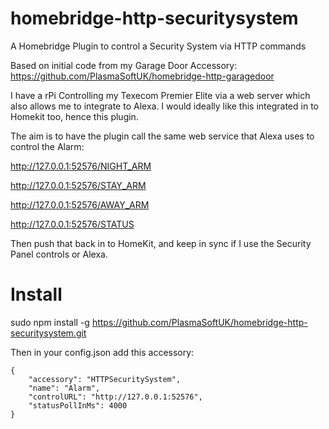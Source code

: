 # homebridge-http-securitysystem
A Homebridge Plugin to control a Security System via HTTP commands


Based on initial code from my Garage Door Accessory:
https://github.com/PlasmaSoftUK/homebridge-http-garagedoor


I have a rPi Controlling my Texecom Premier Elite via a web server which also allows me to integrate to Alexa.
I would ideally like this integrated in to Homekit too, hence this plugin.

The aim is to have the plugin call the same web service that Alexa uses to control the Alarm:

http://127.0.0.1:52576/NIGHT_ARM

http://127.0.0.1:52576/STAY_ARM

http://127.0.0.1:52576/AWAY_ARM


http://127.0.0.1:52576/STATUS

Then push that back in to HomeKit, and keep in sync if I use the Security Panel controls or Alexa.



# Install
                    
sudo npm install -g https://github.com/PlasmaSoftUK/homebridge-http-securitysystem.git


Then in your config.json add this accessory:

```
{
    "accessory": "HTTPSecuritySystem",
    "name": "Alarm",
    "controlURL": "http://127.0.0.1:52576",
    "statusPollInMs": 4000
}
```
